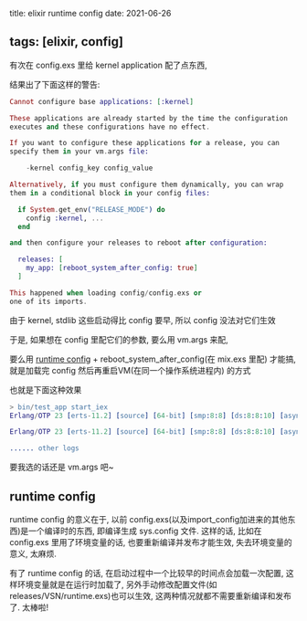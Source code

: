 title: elixir runtime config
date: 2021-06-26

tags: [elixir, config]
---

有次在 config.exs 里给 kernel application 配了点东西,

结果出了下面这样的警告:

<!--more-->

```elixir
Cannot configure base applications: [:kernel]

These applications are already started by the time the configuration
executes and these configurations have no effect.

If you want to configure these applications for a release, you can
specify them in your vm.args file:

	-kernel config_key config_value

Alternatively, if you must configure them dynamically, you can wrap
them in a conditional block in your config files:

  if System.get_env("RELEASE_MODE") do
    config :kernel, ...
  end

and then configure your releases to reboot after configuration:

  releases: [
    my_app: [reboot_system_after_config: true]
  ]

This happened when loading config/config.exs or
one of its imports.

```

由于 kernel, stdlib 这些启动得比 config 要早, 所以 config 没法对它们生效

于是, 如果想在 config 里配它们的参数, 要么用 vm.args 来配, 

要么用 [runtime config](https://hexdocs.pm/mix/Mix.Tasks.Release.html#module-runtime-configuration) + reboot_system_after_config(在 mix.exs 里配) 才能搞, 就是加载完 config 然后再重启VM(在同一个操作系统进程内) 的方式

也就是下面这种效果

```erlang
> bin/test_app start_iex
Erlang/OTP 23 [erts-11.2] [source] [64-bit] [smp:8:8] [ds:8:8:10] [async-threads:1] [hipe]

Erlang/OTP 23 [erts-11.2] [source] [64-bit] [smp:8:8] [ds:8:8:10] [async-threads:1] [hipe]

...... other logs
```

要我选的话还是 vm.args 吧~



## runtime config

runtime config 的意义在于, 以前 config.exs(以及import_config加进来的其他东西)是一个编译时的东西, 即编译生成 sys.config 文件. 这样的话, 比如在 config.exs 里用了环境变量的话, 也要重新编译并发布才能生效, 失去环境变量的意义, 太麻烦. 

有了 runtime config 的话, 在启动过程中一个比较早的时间点会加载一次配置, 这样环境变量就是在运行时加载了, 另外手动修改配置文件(如 releases/VSN/runtime.exs)也可以生效, 这两种情况就都不需要重新编译和发布了. 太棒啦!

